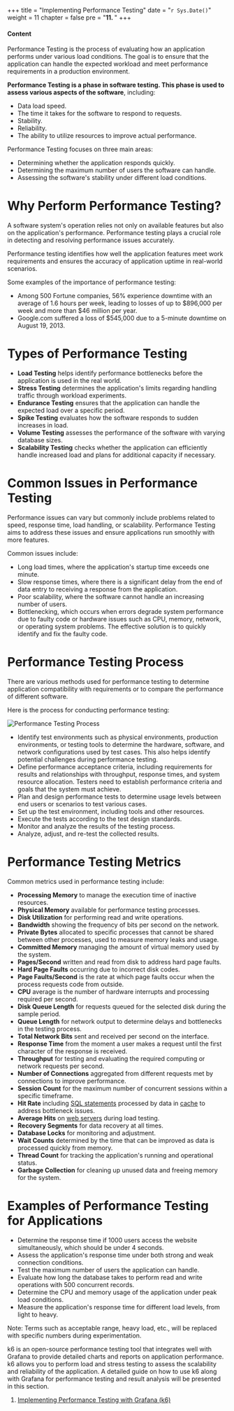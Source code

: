 +++
title = "Implementing Performance Testing"
date = "`r Sys.Date()`" 
weight = 11
chapter = false
pre = "<b>11. </b>"
+++

#### Content

Performance Testing is the process of evaluating how an application performs under various load conditions. The goal is to ensure that the application can handle the expected workload and meet performance requirements in a production environment.

**Performance Testing is a phase in software testing. This phase is used to assess various aspects of the software**, including:

- Data load speed.
- The time it takes for the software to respond to requests.
- Stability.
- Reliability.
- The ability to utilize resources to improve actual performance.

Performance Testing focuses on three main areas:

- Determining whether the application responds quickly.
- Determining the maximum number of users the software can handle.
- Assessing the software's stability under different load conditions.

# **Why Perform Performance Testing?**

A software system's operation relies not only on available features but also on the application's performance. Performance testing plays a crucial role in detecting and resolving performance issues accurately.

Performance testing identifies how well the application features meet work requirements and ensures the accuracy of application uptime in real-world scenarios.

Some examples of the importance of performance testing:

- Among 500 Fortune companies, 56% experience downtime with an average of 1.6 hours per week, leading to losses of up to $896,000 per week and more than $46 million per year.
- Google.com suffered a loss of $545,000 due to a 5-minute downtime on August 19, 2013.

# **Types of Performance Testing**

- **Load Testing** helps identify performance bottlenecks before the application is used in the real world.
- **Stress Testing** determines the application's limits regarding handling traffic through workload experiments.
- **Endurance Testing** ensures that the application can handle the expected load over a specific period.
- **Spike Testing** evaluates how the software responds to sudden increases in load.
- **Volume Testing** assesses the performance of the software with varying database sizes.
- **Scalability Testing** checks whether the application can efficiently handle increased load and plans for additional capacity if necessary.

# **Common Issues in Performance Testing**

Performance issues can vary but commonly include problems related to speed, response time, load handling, or scalability. Performance Testing aims to address these issues and ensure applications run smoothly with more features.

Common issues include:

- Long load times, where the application's startup time exceeds one minute.
- Slow response times, where there is a significant delay from the end of data entry to receiving a response from the application.
- Poor scalability, where the software cannot handle an increasing number of users.
- Bottlenecking, which occurs when errors degrade system performance due to faulty code or hardware issues such as CPU, memory, network, or operating system problems. The effective solution is to quickly identify and fix the faulty code.

# **Performance Testing Process**

There are various methods used for performance testing to determine application compatibility with requirements or to compare the performance of different software.

Here is the process for conducting performance testing:

![Performance Testing Process](https://bkhost.vn/wp-content/uploads/2022/06/Quy-trinh-kiem-thu-hieu-nang.jpg)

- Identify test environments such as physical environments, production environments, or testing tools to determine the hardware, software, and network configurations used by test cases. This also helps identify potential challenges during performance testing.
- Define performance acceptance criteria, including requirements for results and relationships with throughput, response times, and system resource allocation. Testers need to establish performance criteria and goals that the system must achieve.
- Plan and design performance tests to determine usage levels between end users or scenarios to test various cases.
- Set up the test environment, including tools and other resources.
- Execute the tests according to the test design standards.
- Monitor and analyze the results of the testing process.
- Analyze, adjust, and re-test the collected results.

# **Performance Testing Metrics**

Common metrics used in performance testing include:

- **Processing Memory** to manage the execution time of inactive resources.
- **Physical Memory** available for performance testing processes.
- **Disk Utilization** for performing read and write operations.
- **Bandwidth** showing the frequency of bits per second on the network.
- **Private Bytes** allocated to specific processes that cannot be shared between other processes, used to measure memory leaks and usage.
- **Committed Memory** managing the amount of virtual memory used by the system.
- **Pages/Second** written and read from disk to address hard page faults.
- **Hard Page Faults** occurring due to incorrect disk codes.
- **Page Faults/Second** is the rate at which page faults occur when the process requests code from outside.
- **CPU** average is the number of hardware interrupts and processing required per second.
- **Disk Queue Length** for requests queued for the selected disk during the sample period.
- **Queue Length** for network output to determine delays and bottlenecks in the testing process.
- **Total Network Bits** sent and received per second on the interface.
- **Response Time** from the moment a user makes a request until the first character of the response is received.
- **Throughput** for testing and evaluating the required computing or network requests per second.
- **Number of Connections** aggregated from different requests met by connections to improve performance.
- **Session Count** for the maximum number of concurrent sessions within a specific timeframe.
- **Hit Rate** including [SQL statements](https://bkhost.vn/blog/sql-structured-query-language/) processed by data in [cache](https://bkhost.vn/blog/cache-la-gi/) to address bottleneck issues.
- **Average Hits** on [web servers](https://bkhost.vn/blog/web-server/) during load testing.
- **Recovery Segments** for data recovery at all times.
- **Database Locks** for monitoring and adjustment.
- **Wait Counts** determined by the time that can be improved as data is processed quickly from memory.
- **Thread Count** for tracking the application's running and operational status.
- **Garbage Collection** for cleaning up unused data and freeing memory for the system.

# **Examples of Performance Testing for Applications**

- Determine the response time if 1000 users access the website simultaneously, which should be under 4 seconds.
- Assess the application's response time under both strong and weak connection conditions.
- Test the maximum number of users the application can handle.
- Evaluate how long the database takes to perform read and write operations with 500 concurrent records.
- Determine the CPU and memory usage of the application under peak load conditions.
- Measure the application's response time for different load levels, from light to heavy.

Note: Terms such as acceptable range, heavy load, etc., will be replaced with specific numbers during experimentation.

k6 is an open-source performance testing tool that integrates well with Grafana to provide detailed charts and reports on application performance. k6 allows you to perform load and stress testing to assess the scalability and reliability of the application. A detailed guide on how to use k6 along with Grafana for performance testing and result analysis will be presented in this section.

1. [Implementing Performance Testing with Grafana (k6)](11.1-k6)
